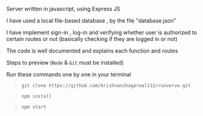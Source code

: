 Server written in javascript, using Express JS

I have used a local file-based database , by the file "database.json"

I have implement sign-in , log-in and verifying whether user is authorized to certain routes or not (basically checking if they are logged in or not)

The code is well documented and explains each function and routes

Steps to preview (`Node` & `Git` must be installed)

Run these commands one by one in your terminal

> `git clone https://github.com/krishnanshagarwal112/runverve.git`

> `npm install`

> `npm start`
